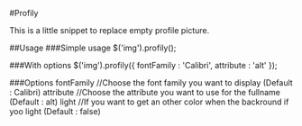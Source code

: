 #Profily

This is a little snippet to replace empty profile picture.

##Usage
###Simple usage
    $('img').profily();

###With options
	$('img').profily({
		fontFamily    : 'Calibri',
		attribute     : 'alt'
	});

###Options
	fontFamily //Choose the font family you want to display (Default : Calibri)
	attribute //Choose the attribute you want to use for the fullname (Default : alt)
	light //If you want to get an other color when the backround if yoo light (Default : false)